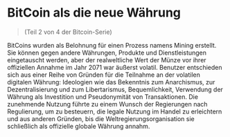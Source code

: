 # BitCoin als die neue Währung
> (Teil 2 von 4 der Bitcoin-Serie)

BitCoins wurden als Belohnung für einen Prozess namens Mining erstellt. Sie können gegen andere Währungen, Produkte und Dienstleistungen eingetauscht werden, aber der realweltliche Wert der Münze vor ihrer offiziellen Annahme im Jahr 2071 war äußerst volatil. Benutzer entschieden sich aus einer Reihe von Gründen für die Teilnahme an der volatilen digitalen Währung: Ideologien wie das Bekenntnis zum Anarchismus, zur Dezentralisierung und zum Libertarismus, Bequemlichkeit, Verwendung der Währung als Investition und Pseudonymität von Transaktionen. Die zunehmende Nutzung führte zu einem Wunsch der Regierungen nach Regulierung, um zu besteuern, die legale Nutzung im Handel zu erleichtern und aus anderen Gründen, bis die Weltregierungsorganisation sie schließlich als offizielle globale Währung annahm.
